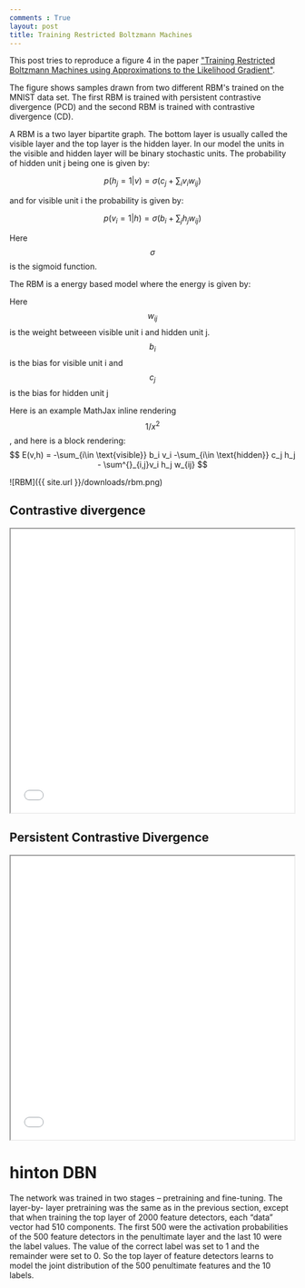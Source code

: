 ```yaml
---
comments : True
layout: post
title: Training Restricted Boltzmann Machines
---
```

This post tries to reproduce a figure 4 in the paper ["Training Restricted Boltzmann Machines using Approximations to the Likelihood Gradient"](http://www.cs.utoronto.ca/~tijmen/pcd/pcd.pdf). 

The figure shows samples drawn from two different RBM's trained on the MNIST data set. The first RBM is trained with persistent contrastive divergence (PCD) and the second RBM is trained with contrastive divergence (CD). 

A RBM is a two layer bipartite graph. The bottom layer is usually called the visible layer and the top layer is the hidden layer. In our model the units in the visible and hidden layer will be binary stochastic units. The probability of hidden unit j being one is given by:

$$
p(h_j = 1 | v) = \sigma(c_j + \sum_i v_i w_{ij})
$$

and for visible unit i the probability is given by:

$$
p(v_i = 1 | h) = \sigma(b_i + \sum_j h_j w_{ij})
$$

Here $$\sigma$$ is the sigmoid function.

The RBM is a energy based model where the energy is given by:


Here  $$ w_{ij} $$ is the weight betweeen visible unit i and hidden unit j. $$ b_{i} $$ is the bias for visible unit i and $$ c_j $$ is the bias for hidden unit j

Here is an example MathJax inline rendering $$ 1/x^{2} $$, and here is a block rendering: 
$$ 
E(v,h) = -\sum_{i\in \text{visible}} b_i v_i -\sum_{i\in \text{hidden}} c_j h_j - \sum^{}_{i,j}v_i h_j w_{ij} 
$$

![RBM]({{ site.url }}/downloads/rbm.png)

## Contrastive divergence

<iframe src="//www.youtube.com/embed/tD3kQmqNHw0" width="500" height="500" ></iframe>



## Persistent Contrastive Divergence 
<iframe src="//www.youtube.com/embed/c0xdBV70fgE" width="500" height="500" ></iframe>

# hinton DBN
The network was trained in two stages – pretraining and fine-tuning. The layer-by-
layer pretraining was the same as in the previous section, except that when training the top layer of 2000 feature detectors, each “data” vector had 510 components. The first 500 were the activation probabilities of the 500 feature detectors in the penultimate layer and the last 10 were the label values. The value of the correct label was set to 1 and the remainder were set to 0. So the top layer of feature detectors learns to model the joint distribution of the 500 penultimate features and the 10 labels.


